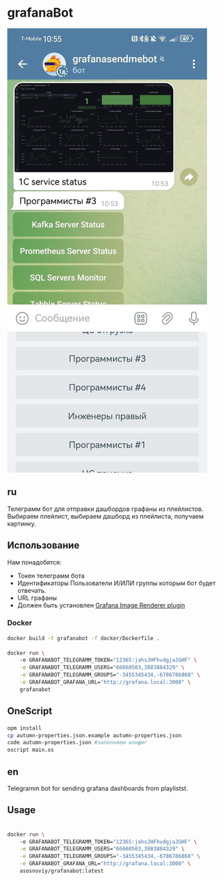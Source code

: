 # grafanaBot

![alt text](docs/example.jpg)

## ru 

Телеграмм бот для отправки дашбордов графаны из плейлистов.
Выбираем плейлист, выбираем дашборд из плейлиста, получаем картинку. 

## Использование

Нам понадобятся:
* Токен телеграмм бота
* Идентификаторы Пользователи И/ИЛИ группы которым бот будет отвечать.
* URL графаны 
* Должен быть установлен [Grafana Image Renderer plugin](https://grafana.com/grafana/plugins/grafana-image-renderer/)
  

### Docker

```bash
docker build -t grafanabot -f docker/Dockerfile .

docker run \ 
    -e GRAFANABOT_TELEGRAMM_TOKEN="12365:jahsJHFhvdgjaJGHF" \
    -e GRAFANABOT_TELEGRAMM_USERS="66660503,3883884329" \
    -e GRAFANABOT_TELEGRAMM_GROUPS="-3455345434,-6786786868" \
    -e GRAFANABOT_GRAFANA_URL="http://grafana.local:3000" \
    grafanabot
```

## OneScript

```bash
opm install
cp autumn-properties.json.example autumn-properties.json
code autumn-properties.json #заполняем конфиг
oscript main.os
```

## en

Telegramm bot for sending grafana dashboards from playlistst.

## Usage

```bash

docker run \ 
    -e GRAFANABOT_TELEGRAMM_TOKEN="12365:jahsJHFhvdgjaJGHF" \
    -e GRAFANABOT_TELEGRAMM_USERS="66660503,3883884329" \
    -e GRAFANABOT_TELEGRAMM_GROUPS="-3455345434,-6786786868" \
    -e GRAFANABOT_GRAFANA_URL="http://grafana.local:3000" \
    asosnoviy/grafanabot:latest

```
